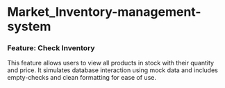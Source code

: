 # Market_Inventory-management-system

### Feature: Check Inventory
This feature allows users to view all products in stock with their quantity and price. It simulates database interaction using mock data and includes empty-checks and clean formatting for ease of use.

